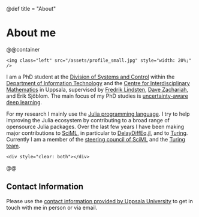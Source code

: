 @def title = "About"

# About me

@@container
~~~
<img class="left" src="/assets/profile_small.jpg" style="width: 20%;" />
~~~

I am a PhD student at the [Division of Systems and Control](https://www.it.uu.se/research/systems_and_control)
within the [Department of Information Technology](https://www.it.uu.se) and the
[Centre for Interdisciplinary Mathematics](https://www.math.uu.se/CIM) in Uppsala,
supervised by [Fredrik Lindsten](https://liu.se/en/employee/freli29),
[Dave Zachariah](http://www.it.uu.se/katalog/davza513), and Erik Sjöblom. The main focus of my PhD studies is [uncertainty-aware deep learning](http://www.math.uu.se/digitalAssets/396/c_396868-l_1-k_lindsten.pdf).

For my research I mainly use the [Julia programming language](https://julialang.org).
I try to help improving the Julia ecosystem by contributing to a broad range of opensource
Julia packages. Over the last few years I have been making major contributions to
[SciML](https://sciml.ai), in particular to [DelayDiffEq.jl](https://github.com/devmotion/DelayDiffEq.jl), and to [Turing](https://turing.ml).
Currently I am a member of the [steering council of SciML](https://sciml.ai/governance.html) and the [Turing team](https://turing.ml/dev/team/).

~~~
<div style="clear: both"></div>
~~~
@@

## Contact Information

Please use the
[contact information provided by Uppsala University](http://www.it.uu.se/katalog/davwi492) to get in touch with me in person or via email.
